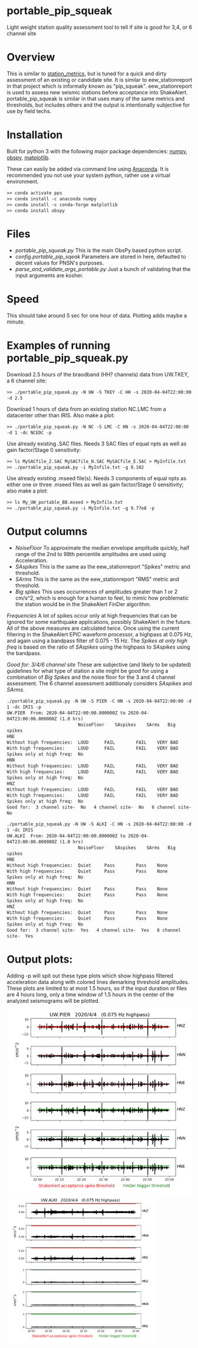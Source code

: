 # portable_pip_squeak
Light weight station quality assessment tool to tell if site is good for 3,4, or 6 channel site

# Overview

This is similar to <a href="https://github.com/pnsn/station_metrics">station_metrics</a>, but is tuned for a quick and dirty assessment of an existing or candidate site.  It is similar to eew_stationreport in that project which is informally known as "pip_squeak".  eew_stationreport is used to assess new seismic stations before acceptance into ShakeAlert.  portable_pip_squeak is similar in that uses many of the same metrics and thresholds, but includes others and the output is intentionally subjective for use by field techs.

# Installation

Built for python 3 with the following major package dependencies:
<a href="http://www.numpy.org/">numpy</a>, <a href="https://github.com/obspy/obspy/wiki">obspy</a>, <a href="https://matplotlib.org">matplotlib</a>.

These can easily be added via command line using <a href="https://www.anaconda.com/">Anaconda</a>.  It is recommended you not use your system python, rather use a virtual environment.

```>> conda create -n pps python=3.7
>> conda activate pps
>> conda install -c anaconda numpy
>> conda install -c conda-forge matplotlib
>> conda install obspy
```
# Files

- *portable_pip_squeak.py*               This is the main ObsPy based python script.
- *config.portable_pip_sqeak*            Parameters are stored in here, defaulted to decent values for PNSN's purposes.
- *parse_and_validate_args_portable.py*  Just a bunch of validating that the input arguments are kosher.

# Speed

This should take around 5 sec for one hour of data.  Plotting adds maybe a minute.

# Examples of running portable_pip_squeak.py

Download 2.5 hours of the braodband (HH? channels) data from UW.TKEY, a 6 channel site:
```
>> ./portable_pip_squeak.py -N UW -S TKEY -C HH -s 2020-04-04T22:00:00 -d 2.5
``` 

Download 1 hours of data from an existing station NC.LMC from a datacenter other than IRIS.  Also make a plot:
```
>> ./portable_pip_squeak.py -N NC -S LMC -C HN -s 2020-04-04T22:00:00 -d 1 -dc NCEDC -p
``` 

Use already existing .SAC files.  Needs 3 SAC files of equal npts as well as gain factor/Stage 0 sensitivity:
```
>> ls MySACfile_Z.SAC MySACfile_N.SAC MySACfile_E.SAC > MyInfile.txt 
>> ./portable_pip_squeak.py -i MyInfile.txt -g 0.102
``` 

Use already existing .mseed file(s).  Needs 3 components of equal npts as either one or three .mseed files as well as gain factor/Stage 0 sensitivity; also make a plot:
```
>> ls My_UW_portable_BB.mseed > MyInfile.txt 
>> ./portable_pip_squeak.py -i MyInfile.txt -g 9.77e8 -p
``` 

# Output columns

- *NoiseFloor*  To approximate the median envelope amplitude quickly, half range of the 2nd to 
    98th percentile amplitudes are used using Acceleration.
- *SAspikes*    This is the same as the eew_stationreport "Spikes" metric and threshold.
- *SArms*       This is the same as the eew_stationreport "RMS" metric and threshold.
- *Big spikes*  This uses occurrences of amplitudes greater than 1 or 2 cm/s^2, which is enough for a human to feel, to mimic how problematic the station would be in the ShakeAlert FinDer algorithm.

*Frequencies* A lot of spikes occur only at high frequencies that can be ignored for some earthquake applications, possibly ShakeAlert in the future.  All of the above measures are calculated twice.  Once using the current filtering in the ShakeAlert EPIC waveform processor, a highpass at 0.075 Hz, and again using a bandpass filter of 0.075 - 15 Hz.  The *Spikes at only high freq* is based on the ratio of *SAspikes* using the highpass to *SAspikes* using the bandpass.

*Good for:  3/4/6 channel site*  These are subjective (and likely to be updated) guidelines for what type of station a site might be good for using a combination of *Big Spikes* and the noise floor for the 3 and 4 channel assessment.  The 6 channel assessment additionaly considers *SAspikes* and *SArms*.

```
./portable_pip_squeak.py -N UW -S PIER -C HN -s 2020-04-04T22:00:00 -d 1 -dc IRIS -p
UW.PIER  From: 2020-04-04T22:00:00.000000Z to 2020-04-04T23:00:00.000000Z (1.0 hrs)
                           NoiseFloor 	 SAspikes 	 SArms 	 Big spikes
HNE
Without high frequencies:  LOUD 	 FAIL 	 	 FAIL 	 VERY BAD
With high frequencies:     LOUD 	 FAIL 	 	 FAIL 	 VERY BAD
Spikes only at high freq:  No
HNN
Without high frequencies:  LOUD 	 FAIL 	 	 FAIL 	 VERY BAD
With high frequencies:     LOUD 	 FAIL 	 	 FAIL 	 VERY BAD
Spikes only at high freq:  No
HNZ
Without high frequencies:  LOUD 	 FAIL 	 	 FAIL 	 VERY BAD
With high frequencies:     LOUD 	 FAIL 	 	 FAIL 	 VERY BAD
Spikes only at high freq:  No
Good for:  3 channel site-  No   4 channel site-  No   6 channel site-  No
```

```
./portable_pip_squeak.py -N UW -S ALKI -C HN -s 2020-04-04T22:00:00 -d 1 -dc IRIS
UW.ALKI  From: 2020-04-04T22:00:00.000000Z to 2020-04-04T23:00:00.000000Z (1.0 hrs)
                           NoiseFloor 	 SAspikes 	 SArms 	 Big spikes
HNE
Without high frequencies:  Quiet 	 Pass 	 	 Pass 	 None
With high frequencies:     Quiet 	 Pass 	 	 Pass 	 None
Spikes only at high freq:  No
HNN
Without high frequencies:  Quiet 	 Pass 	 	 Pass 	 None
With high frequencies:     Quiet 	 Pass 	 	 Pass 	 None
Spikes only at high freq:  No
HNZ
Without high frequencies:  Quiet 	 Pass 	 	 Pass 	 None
With high frequencies:     Quiet 	 Pass 	 	 Pass 	 None
Spikes only at high freq:  No
Good for:  3 channel site-  Yes   4 channel site-  Yes   6 channel site-  Yes
```

# Output plots:
Adding -p will spit out these type plots which show highpass filtered acceleration data along with colored lines demarking threshold amplitudes.  These plots are limited to at most 1.5 hours, so if the input duration or files are 4 hours long, only a time window of 1.5 hours in the center of the analyzed seismograms will be plotted.

<img src="https://github.com/pnsn/portable_pip_squeak/blob/master/station_report.UW.PIER.png" width=600 alt="Metric: Noise Floor" />

<img src="https://github.com/pnsn/portable_pip_squeak/blob/master/station_report.UW.ALKI.png" width=400 alt="Metric: Noise Floor" />
